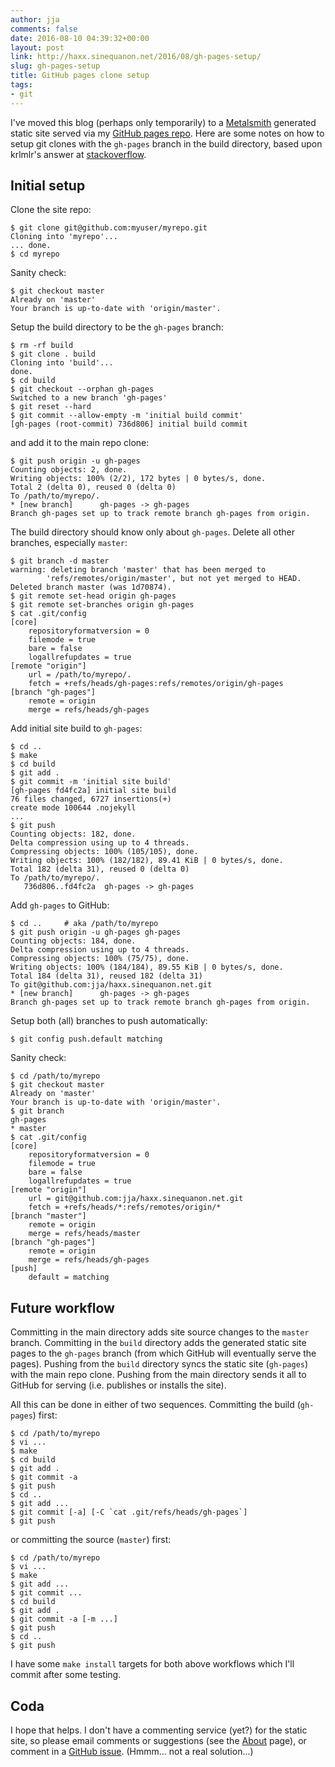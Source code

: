 ```yaml
---
author: jja
comments: false
date: 2016-08-10 04:39:32+00:00
layout: post
link: http://haxx.sinequanon.net/2016/08/gh-pages-setup/
slug: gh-pages-setup
title: GitHub pages clone setup
tags:
- git
---
```


I've moved this blog (perhaps only temporarily) to a
[Metalsmith](http://metalsmith.io/)
generated static site served via my
[GitHub pages repo](https://github.com/jja/haxx.sinequanon.net).
Here are some notes on how to setup git clones
with the `gh-pages` branch in the build directory,
based upon krlmlr's answer at
[stackoverflow](http://stackoverflow.com/questions/26120163/how-to-properly-commit-in-repository-with-github-pages-branch/29616287#29616287).

<!-- more -->

## Initial setup

Clone the site repo:

    $ git clone git@github.com:myuser/myrepo.git
    Cloning into 'myrepo'...
    ... done.
    $ cd myrepo

Sanity check:

    $ git checkout master
    Already on 'master'
    Your branch is up-to-date with 'origin/master'.

Setup the build directory to be the `gh-pages` branch:

    $ rm -rf build
    $ git clone . build
    Cloning into 'build'...
    done.
    $ cd build
    $ git checkout --orphan gh-pages
    Switched to a new branch 'gh-pages'
    $ git reset --hard
    $ git commit --allow-empty -m 'initial build commit'
    [gh-pages (root-commit) 736d806] initial build commit

and add it to the main repo clone:

    $ git push origin -u gh-pages
    Counting objects: 2, done.
    Writing objects: 100% (2/2), 172 bytes | 0 bytes/s, done.
    Total 2 (delta 0), reused 0 (delta 0)
    To /path/to/myrepo/.
    * [new branch]      gh-pages -> gh-pages
    Branch gh-pages set up to track remote branch gh-pages from origin.

The build directory should know only about `gh-pages`.
Delete all other branches, especially `master`:

    $ git branch -d master
    warning: deleting branch 'master' that has been merged to
            'refs/remotes/origin/master', but not yet merged to HEAD.
    Deleted branch master (was 1d70874).
    $ git remote set-head origin gh-pages
    $ git remote set-branches origin gh-pages
    $ cat .git/config
    [core]
	    repositoryformatversion = 0
	    filemode = true
	    bare = false
	    logallrefupdates = true
    [remote "origin"]
	    url = /path/to/myrepo/.
        fetch = +refs/heads/gh-pages:refs/remotes/origin/gh-pages
    [branch "gh-pages"]
	    remote = origin
	    merge = refs/heads/gh-pages

Add initial site build to `gh-pages`:

    $ cd ..
    $ make
    $ cd build
    $ git add .
    $ git commit -m 'initial site build'
    [gh-pages fd4fc2a] initial site build
    76 files changed, 6727 insertions(+)
    create mode 100644 .nojekyll
    ...
    $ git push
    Counting objects: 182, done.
    Delta compression using up to 4 threads.
    Compressing objects: 100% (105/105), done.
    Writing objects: 100% (182/182), 89.41 KiB | 0 bytes/s, done.
    Total 182 (delta 31), reused 0 (delta 0)
    To /path/to/myrepo/.
       736d806..fd4fc2a  gh-pages -> gh-pages

Add `gh-pages` to GitHub:

    $ cd ..     # aka /path/to/myrepo
    $ git push origin -u gh-pages gh-pages
    Counting objects: 184, done.
    Delta compression using up to 4 threads.
    Compressing objects: 100% (75/75), done.
    Writing objects: 100% (184/184), 89.55 KiB | 0 bytes/s, done.
    Total 184 (delta 31), reused 182 (delta 31)
    To git@github.com:jja/haxx.sinequanon.net.git
    * [new branch]      gh-pages -> gh-pages
    Branch gh-pages set up to track remote branch gh-pages from origin.

Setup both (all) branches to push automatically:

    $ git config push.default matching

Sanity check:

    $ cd /path/to/myrepo
    $ git checkout master
    Already on 'master'
    Your branch is up-to-date with 'origin/master'.
    $ git branch
    gh-pages
    * master
    $ cat .git/config
    [core]
	    repositoryformatversion = 0
	    filemode = true
	    bare = false
	    logallrefupdates = true
    [remote "origin"]
	    url = git@github.com:jja/haxx.sinequanon.net.git
	    fetch = +refs/heads/*:refs/remotes/origin/*
    [branch "master"]
	    remote = origin
	    merge = refs/heads/master
    [branch "gh-pages"]
	    remote = origin
	    merge = refs/heads/gh-pages
    [push]
	    default = matching

## Future workflow

Committing in the main directory adds site source changes
to the `master` branch.
Committing in the `build` directory adds the generated
static site pages to the `gh-pages` branch
(from which GitHub will eventually serve the pages).
Pushing from the `build` directory syncs the static site
(`gh-pages`) with the main repo clone.
Pushing from the main directory sends it all to GitHub
for serving (i.e. publishes or installs the site).

All this can be done in either of two sequences.
Committing the build (`gh-pages`) first:

    $ cd /path/to/myrepo
    $ vi ...
    $ make
    $ cd build
    $ git add .
    $ git commit -a
    $ git push
    $ cd ..
    $ git add ...
    $ git commit [-a] [-C `cat .git/refs/heads/gh-pages`]
    $ git push

or committing the source (`master`) first:

    $ cd /path/to/myrepo
    $ vi ...
    $ make
    $ git add ...
    $ git commit ...
    $ cd build
    $ git add .
    $ git commit -a [-m ...]
    $ git push
    $ cd ..
    $ git push

I have some `make install` targets for both above workflows
which I'll commit after some testing.

## Coda

I hope that helps.
I don't have a commenting service (yet?) for the static site,
so please email comments or suggestions
(see the [About](/about/) page), or comment in a
[GitHub issue](https://github.com/jja/haxx.sinequanon.net/issues/1).
(Hmmm... not a real solution...)
